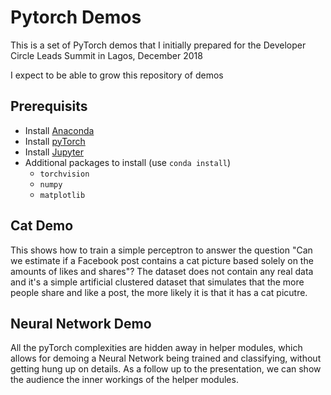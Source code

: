 # Pytorch Demos

This is a set of PyTorch demos that I initially prepared for the Developer Circle Leads Summit in Lagos, December 2018

I expect to be able to grow this repository of demos 

## Prerequisits
- Install [Anaconda](https://conda.io/docs/user-guide/install/macos.html)
- Install [pyTorch](https://pytorch.org/get-started/locally/)
- Install [Jupyter](http://jupyter.org/install)
- Additional packages to install (use `conda install`)
  - `torchvision`
  - `numpy`
  - `matplotlib`

## Cat Demo
This shows how to train a simple perceptron to answer the question "Can we estimate if a Facebook post contains a cat picture based solely on the amounts of likes and shares"?
The dataset does not contain any real data and it's a simple artificial clustered dataset that simulates that the more people share and like a post, the more likely it is that it has a cat picutre.

## Neural Network Demo
All the pyTorch complexities are hidden away in helper modules, which allows for demoing a Neural Network being trained and classifying, without getting hung up on details. As a follow up to the presentation, we can show the audience the inner workings of the helper modules.



